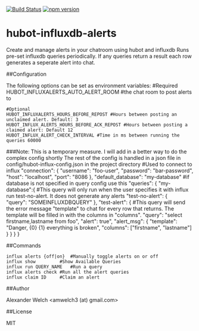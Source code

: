 [![Build Status](https://travis-ci.org/amwelch-oss/hubot-influxdb-alerts.svg?branch=master)](https://travis-ci.org/amwelch-oss/hubot-influxdb-alerts) [![npm version](https://badge.fury.io/js/hubot-influxdb-alerts.svg)](http://badge.fury.io/js/hubot-influxdb-alerts)

# hubot-influxdb-alerts
Create and manage alerts in your chatroom using hubot and influxdb
Runs pre-set influxdb queries periodically. If any queries return a result each row generates a seperate alert into chat.

##Configuration

The following options can be set as environment variables:
	#Required
	HUBOT_INFLUXALERTS_AUTO_ALERT_ROOM #the chat room to post alerts to
	
	#Optional
	HUBOT_INFLUXALERTS_HOURS_BEFORE_REPOST #Hours between posting an unclaimed alert. Default: 3
	HUBOT_INFLUX_ALERTS_HOURS_BEFORE_ACK_REPOST #Hours between posting a claimed alert: Default 12 
	HUBOT_INFLUX_ALERT_CHECK_INTERVAL #Time in ms between running the queries 60000

###Note: This is a temporary measure. I will add in a better way to do the complex config shortly
The rest of the config is handled in a json file in config/hubot-influx-config.json in the project directory
	#Used to connect to influx
	"connection": {
          "username": "foo-user",
          "password": "bar-password",
          "host": "localhost",
          "port": "8086
 	},
	"default_database": "my-database" #if database is not specified in query config use this
 	"queries": {
		"my-database":{
			#This query will only run when the user specifies it with influx run test-no-alert. It does not generate any alerts
			"test-no-alert": {	
				"query": "SOMEINFLUXDBQUERY"
			},
			"test-alert": {
				#This query will send the error message "template" to chat for every row that returns. The template will be filled in with the columns in "columns".
				"query": "select firstname,lastname from foo",
				"alert": true",
				"alert_msg": {
					"template": "Danger, {0} {1} everything is broken",
					"columns": ["firstname", "lastname"]
				}
			}
		}
	}

##Commands

	influx alerts {off|on}  #Manually toggle alerts on or off
	influx show 		#Show Available Queries
	influx run QUERY_NAME	#Run a query
	influx alerts check	#Run all the alert queries
	influx claim ID		#Claim an alert

##Author

Alexander Welch <amwelch3 (at) gmail.com>

##License

MIT
